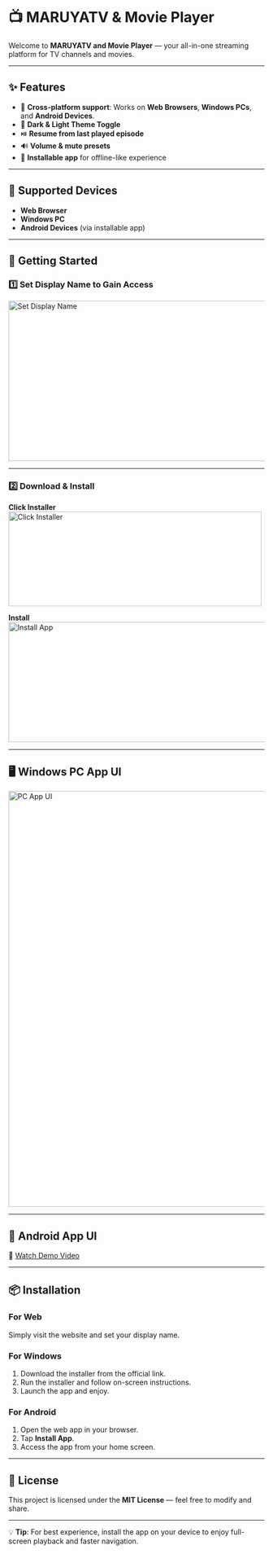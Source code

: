 # 📺 MARUYATV & Movie Player

Welcome to **MARUYATV and Movie Player** — your all-in-one streaming platform for TV channels and movies.

---

## ✨ Features
- 🎯 **Cross-platform support**: Works on **Web Browsers**, **Windows PCs**, and **Android Devices**.
- 🌙 **Dark & Light Theme Toggle**
- ⏯️ **Resume from last played episode**
- 🔊 **Volume & mute presets**
- 📱 **Installable app** for offline-like experience

---

## 📌 Supported Devices
- **Web Browser**
- **Windows PC**
- **Android Devices** (via installable app)

---

## 🚀 Getting Started

### 1️⃣ Set Display Name to Gain Access
<img width="932" height="315" alt="Set Display Name" src="https://github.com/user-attachments/assets/f37332f6-bfec-43b1-ba4f-884ff9700874" />

---

### 2️⃣ Download & Install

**Click Installer**
<img width="498" height="186" alt="Click Installer" src="https://github.com/user-attachments/assets/a0e46a98-fb40-476b-bf2a-6c53306cf933" />

**Install**
<img width="835" height="236" alt="Install App" src="https://github.com/user-attachments/assets/235851fa-13ec-4e7d-82bc-977d82693935" />

---

## 🖥 Windows PC App UI
<img width="1029" height="817" alt="PC App UI" src="https://github.com/user-attachments/assets/a3972511-401f-4e73-86b1-0e58c1f93886" />

---

## 📱 Android App UI
🎥 [Watch Demo Video](https://drive.google.com/file/d/1EjSfNsvbWOkqqykzy6WkC_W1-pyW1QfZ/view?usp=sharing)

---

## 📦 Installation

### **For Web**
Simply visit the website and set your display name.

### **For Windows**
1. Download the installer from the official link.
2. Run the installer and follow on-screen instructions.
3. Launch the app and enjoy.

### **For Android**
1. Open the web app in your browser.
2. Tap **Install App**.
3. Access the app from your home screen.

---

## 📄 License
This project is licensed under the **MIT License** — feel free to modify and share.

---

💡 **Tip**: For best experience, install the app on your device to enjoy full-screen playback and faster navigation.
